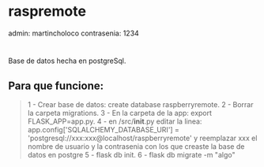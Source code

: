 # raspremote

admin: martincholoco
contrasenia: 1234
# 
Base de datos hecha en postgreSql.

## Para que funcione:

> 1 - Crear base de datos: create database raspberryremote.
> 2 - Borrar la carpeta migrations.
> 3 - En la carpeta de la app: export FLASK_APP=app.py.
> 4 - en /src/__init__.py editar la linea:
app.config['SQLALCHEMY_DATABASE_URI'] = 'postgresql://xxx:xxx@localhost/raspberryremote'
y reemplazar xxx el nombre de usuario y la contrasenia con los que creaste la base de datos en postgre
> 5 - flask db init.
> 6 - flask db migrate -m "algo"

